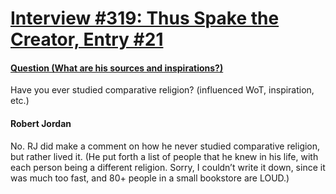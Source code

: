 # [Interview #319: Thus Spake the Creator, Entry #21](https://www.theoryland.com/intvmain.php?i=319#21)

#### [Question (What are his sources and inspirations?)](http://www.oocities.org/area51/stargate/8513/creator-sources.htm)

Have you ever studied comparative religion? (influenced WoT, inspiration, etc.)

#### Robert Jordan

No. RJ did make a comment on how he never studied comparative religion, but rather lived it. (He put forth a list of people that he knew in his life, with each person being a different religion. Sorry, I couldn’t write it down, since it was much too fast, and 80+ people in a small bookstore are LOUD.)

